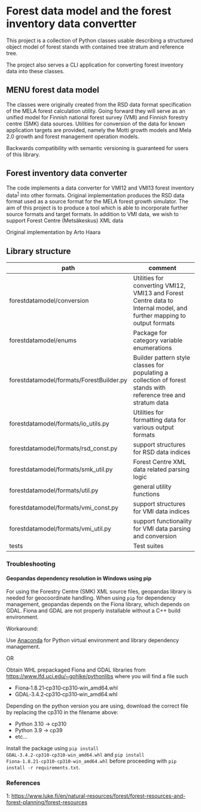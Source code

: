 # Forest data model and the forest inventory data convertter

This project is a collection of Python classes usable describing a structured object model of forest stands with contained tree stratum and reference tree.

The project also serves a CLI application for converting forest inventory data into these classes.

## MENU forest data model

The classes were originally created from the RSD data format specification of the MELA forest calculation utility.
Going forward they will serve as an unified model for Finnish national forest survey (VMI) and Finnish forestry centre (SMK) data sources.
Utilities for conversion of the data for known application targets are provided, namely the Motti growth models and Mela 2.0 growth and forest management operation models.

Backwards compatibility with semantic versioning is guaranteed for users of this library.

## Forest inventory data converter

The code implements a data converter for VMI12 and VMI13 forest inventory data<sup>[1](#fn1)</sup> into other formats.
Original implementation produces the RSD data format used as a source format for the MELA forest growth simulator.
The aim of this project is to produce a tool which is able to incorporate further source formats and target formats.
In addition to VMI data, we wish to support Forest Centre (Metsäkeskus) XML data

Original implementation by Arto Haara

## Library structure

| path                                     | comment                                                                                                               |
|------------------------------------------|-----------------------------------------------------------------------------------------------------------------------|
| forestdatamodel/conversion               | Utilities for converting VMI12, VMI13 and Forest Centre data to Internal model, and further mapping to output formats |
| forestdatamodel/enums                    | Package for category variable enumerations                                                                            |
| forestdatamodel/formats/ForestBuilder.py | Builder pattern style classes for populating a collection of forest stands with reference tree and stratum data       |
| forestdatamodel/formats/io_utils.py      | Utilities for formatting data for various output formats                                                              |
| forestdatamodel/formats/rsd_const.py     | support structures for RSD data indices                                                                               |
| forestdatamodel/formats/smk_util.py      | Forest Centre XML data related parsing logic                                                                          |
| forestdatamodel/formats/util.py          | general utility functions                                                                                             |
| forestdatamodel/formats/vmi_const.py     | support structures for VMI data indices                                                                               |
| forestdatamodel/formats/vmi_util.py      | support functionality for VMI data parsing and conversion                                                             |
| tests                                    | Test suites                                                                                                           |

### Troubleshooting

#### Geopandas dependency resolution in Windows using pip

For using the Forestry Centre (SMK) XML source files, geopandas library is needed for geocoordinate handling.
When using `pip` for dependency management, geopandas depends on the Fiona library, which depends on GDAL.
Fiona and GDAL are not properly installable without a C++ build environment.

Workaround:

Use [Anaconda](https://www.anaconda.com/products/distribution) for Python virtual environment and library dependency management.

OR

Obtain WHL prepackaged Fiona and GDAL libraries from https://www.lfd.uci.edu/~gohlke/pythonlibs where you will find a file such
* Fiona‑1.8.21‑cp310‑cp310‑win_amd64.whl
* GDAL‑3.4.2‑cp310‑cp310‑win_amd64.whl

Depending on the python version you are using, download the correct file by replacing the cp310 in the filename above:

* Python 3.10 -> cp310
* Python 3.9 -> cp39
* etc...

Install the package using `pip install GDAL‑3.4.2‑cp310‑cp310‑win_amd64.whl` and `pip install Fiona‑1.8.21‑cp310‑cp310‑win_amd64.whl`  before proceeding with `pip install -r requirements.txt`.

### References

<a name="fn1">1</a>: https://www.luke.fi/en/natural-resources/forest/forest-resources-and-forest-planning/forest-resources
